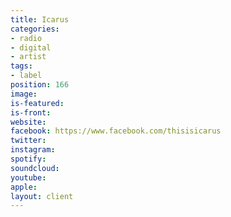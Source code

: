 ```yaml
---
title: Icarus
categories:
- radio
- digital
- artist
tags:
- label
position: 166
image: 
is-featured: 
is-front: 
website: 
facebook: https://www.facebook.com/thisisicarus
twitter: 
instagram: 
spotify: 
soundcloud: 
youtube: 
apple: 
layout: client
---
```


